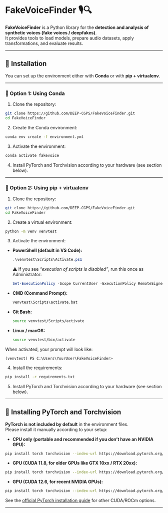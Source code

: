 # FakeVoiceFinder 🎙️🔍

**FakeVoiceFinder** is a Python library for the **detection and analysis of synthetic voices (fake voices / deepfakes)**.  
It provides tools to load models, prepare audio datasets, apply transformations, and evaluate results.

---

## 🚀 Installation

You can set up the environment either with **Conda** or with **pip + virtualenv**.  

---

### 🔹 Option 1: Using Conda
1. Clone the repository:
```bash
git clone https://github.com/DEEP-CGPS/FakeVoiceFinder.git
cd FakeVoiceFinder
```

2. Create the Conda environment:
```bash
conda env create -f environment.yml
```

3. Activate the environment:
```bash
conda activate fakevoice
```

4. Install PyTorch and Torchvision according to your hardware (see section below).

---

### 🔹 Option 2: Using pip + virtualenv
1. Clone the repository:
```bash
git clone https://github.com/DEEP-CGPS/FakeVoiceFinder.git
cd FakeVoiceFinder
```

2. Create a virtual environment:
```bash
python -m venv venvtest
```

3. Activate the environment:

- **PowerShell (default in VS Code):**
  ```powershell
  .\venvtest\Scripts\Activate.ps1
  ```
  ⚠️ If you see *“execution of scripts is disabled”*, run this once as Administrator:
  ```powershell
  Set-ExecutionPolicy -Scope CurrentUser -ExecutionPolicy RemoteSigned
  ```

- **CMD (Command Prompt):**
  ```cmd
  venvtest\Scripts\activate.bat
  ```

- **Git Bash:**
  ```bash
  source venvtest/Scripts/activate
  ```

- **Linux / macOS:**
  ```bash
  source venvtest/bin/activate
  ```

When activated, your prompt will look like:
```
(venvtest) PS C:\Users\YourUser\FakeVoiceFinder>
```

4. Install the requirements:
```bash
pip install -r requirements.txt
```

5. Install PyTorch and Torchvision according to your hardware (see section below).

---

## 🔹 Installing PyTorch and Torchvision

**PyTorch is not included by default** in the environment files.  
Please install it manually according to your setup:

- **CPU only (portable and recommended if you don’t have an NVIDIA GPU):**
```bash
pip install torch torchvision --index-url https://download.pytorch.org/whl/cpu
```

- **GPU (CUDA 11.8, for older GPUs like GTX 10xx / RTX 20xx):**
```bash
pip install torch torchvision --index-url https://download.pytorch.org/whl/cu118
```

- **GPU (CUDA 12.6, for recent NVIDIA GPUs):**
```bash
pip install torch torchvision --index-url https://download.pytorch.org/whl/cu126
```

See the [official PyTorch installation guide](https://pytorch.org/get-started/locally/) for other CUDA/ROCm options.

---